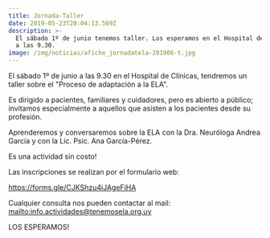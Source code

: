 ```yaml
---
title: Jornada-Taller
date: 2019-05-23T20:04:13.569Z
description: >-
  El sábado 1º de junio tenemos taller. Los esperamos en el Hospital de Clínicas
  a las 9.30.
image: /img/noticias/afiche_jornadatela-201906-t.jpg
---
```

El sábado 1º de junio a las 9.30 en el Hospital de Clínicas, tendremos un taller sobre el "Proceso de adaptación a la ELA". 

Es dirigido a pacientes, familiares y cuidadores, pero es abierto a público; invitamos especialmente a aquellos que asisten a los pacientes desde su profesión. 

Aprenderemos y conversaremos sobre la ELA con la Dra. Neuróloga Andrea García y con la Lic. Psic. Ana García-Pérez.

Es una actividad sin costo!

Las inscripciones se realizan por el formulario web:

<https://forms.gle/CJKShzu4iJAgeFiHA>

Cualquier consulta nos pueden contactar al mail: <mailto:info.actividades@tenemosela.org.uy>

LOS ESPERAMOS!
